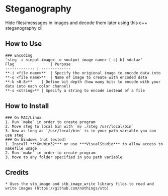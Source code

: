 # Steganography
Hide files/messages in images and decode them later using this c++ steganography cli

## How to Use
	### Encoding
	'steg -i <input image> -o <output image name> [-s|-b] <data>'
	Flag  				| Purpose
	------------- | -------------
	**-i <file name>**  | Specify the origional image to encode data into
	**-o <file name>**  | Name of image to create with encoded data
	**-b <0-8>**	| Define bit depth (how many bits to encode with your data into each color channel)
	**-s <string>**	| Specify a string to encode instead of a file


## How to Install
	### On MAC/Linux
	1. Run `make` in order to create program
	2. Move steg to local bin with `mv ./steg /usr/local/bin`
	3. Now as long as `/usr/local/bin` is in your path variable you can use steg
	### On Windows (not tested)
	1. Install ***GnuWin32*** or use ***VisualStudio*** to allow access to makefile usage
	2. Run `make` in order to create program
	3. Move to any folder specified in you path variable

## Credits
	* Uses the stb_image and stb_image_write library files to read and write images (https://github.com/nothings/stb)
